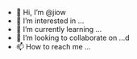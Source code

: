 - 👋 Hi, I’m @jiow
- 👀 I’m interested in ...
- 🌱 I’m currently learning ...
- 💞️ I’m looking to collaborate on ...d
- 📫 How to reach me ...

<!---
jiow/jiow is a ✨ special ✨ repository because its `README.md` (this file) appears on your GitHub profile.
You can click the Preview link to take a look at your changes.
--->
